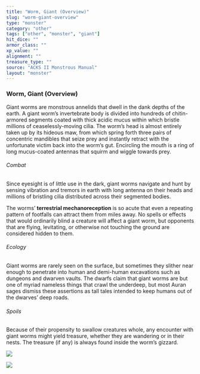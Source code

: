```yaml
---
title: "Worm, Giant (Overview)"
slug: "worm-giant-overview"
type: "monster"
category: "other"
tags: ["other", "monster", "giant"]
hit_dice: ""
armor_class: ""
xp_value: ""
alignment: ""
treasure_type: ""
source: "ACKS II Monstrous Manual"
layout: "monster"
---
```


### Worm, Giant (Overview)

Giant worms are monstrous annelids that dwell in the dank depths of the earth. A giant worm’s
invertebrate body is divided into hundreds of chitin-armored segments coated with thick acidic mucus
within which bristle millions of ceaselessly-moving cilia. The worm’s head is almost entirely taken
up by its hideous maw, from which spring forth three pairs of concentric mandibles that seize prey
and instantly retract with the unfortunate victim back into the worm’s gut. Encircling the mouth is
a ring of long mucus-coated antennas that squirm and wiggle towards prey.

###### Combat

Since eyesight is of little use in the dark, giant worms navigate and hunt by sensing vibration and
tremors in earth with long antenna on their heads and millions of bristling cilia distributed across
their segmented bodies.

The worms’ **terrestrial mechanoreception** is so acute that even a repeating pattern of footfalls
can attract them from miles away. No spells or effects that would ordinarily blind a creature will
affect a giant worm, but opponents that are flying, levitating, or otherwise not touching the ground
are considered hidden to them.

###### Ecology

Giant worms are rarely seen on the surface, but sometimes they slither near enough to penetrate
into human and demi-human excavations such as dungeons and dwarven vaults. The dwarfs claim that
giant worms are but one of myriad nameless things that crawl the underdeep, but most Auran sages
dismiss these assertions as tall tales intended to keep humans out of the dwarves’ deep roads.

###### Spoils

Because of their propensity to swallow creatures whole, any encounter with giant worms might yield
treasure, whether they are wandering or in their nests. The treasure (if any) is always found inside
the worm’s gizzard.

![](data:image/png;base64...)

![](data:image/png;base64...)
